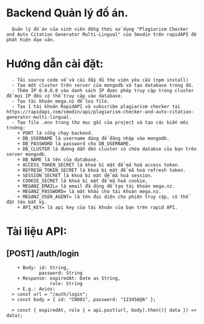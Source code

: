 # Backend Quản lý đồ án.
      Quản lý đồ án của sinh viên đồng thời sử dụng "Plagiarism Checker and Auto Citation Generator Multi-Lingual" của Smodin trên rapidAPI để phát hiện đạo văn.

# Hướng dẫn cài đặt:
      - Tải source code về và cài đầy đủ thư viện yêu cầu (npm install)
      - Tạo một cluster trên server của mongodb và tạo database trong đó.
      - Thêm IP 0.0.0.0 vào danh sách IP được phép truy cập trong cluster để mọi IP đều có thể truy cập vào database.
      - Tạo tài khoản mega.nz để lưu file.
      - Tạo 1 tài khoản RapidAPI và subscribe plagiarism checker tại https://rapidapi.com/smodin/api/plagiarism-checker-and-auto-citation-generator-multi-lingual.
      - Tạo file .env trong thư mục gốc của project và tạo các biến môi trường:
        + PORT là cổng chạy backend.
        + DB_USERNAME là username dùng để đăng nhập vào mongodb.
        + DB_PASSWORD là password cho DB_USERNAME.
        + DB_CLUSTER là đường dẫn đến cluster có chứa databse của bạn trên server mongodb.
        + DB_NAME là tên của database.
        + ACCESS_TOKEN_SECRET là khoá bí mật để mã hoá access token.
        + REFRESH_TOKEN_SECRET là khoá bí mật để mã hoá refresh token.
        + SESSION_SECRET là khoá bí mật để mã hoá session.
        + COOKIE_SECRET là khoá bí mật để mã hoá cookie.
        + MEGANZ_EMAIL= là email đã dùng để tạo tài khoản mega.nz.
        + MEGANZ_PASSWORD= là mật khẩu cho tài khoản mega.nz.
        + MEGANZ_USER_AGENT= là tên đại diện cho phiên truy cập, có thể đặt tên bất kỳ.
        + API_KEY= là api key của tài khoản của bạn trên rapid API.

# Tài liệu API:
## [POST] /auth/login
        + Body: id: String,
                password: String
        + Response: expiredAt: Date as String,
                    role: String
        + E.g.: Axios:
      > const url = "/auth/login";
      > const body = { id: "CN001", password: "123456@A" };
      
      > const { expiredAt, role } = api.post(url, body).then(({ data }) => data);
  
